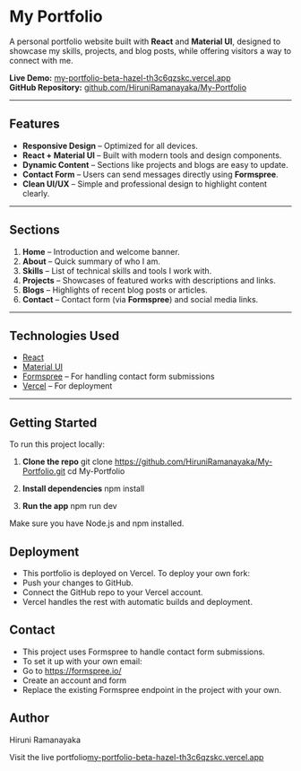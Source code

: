 # My Portfolio

A personal portfolio website built with **React** and **Material UI**, designed to showcase my skills, projects, and blog posts, while offering visitors a way to connect with me.

**Live Demo:** [my-portfolio-beta-hazel-th3c6qzskc.vercel.app](https://my-portfolio-beta-hazel-th3c6qzskc.vercel.app/)  
**GitHub Repository:** [github.com/HiruniRamanayaka/My-Portfolio](https://github.com/HiruniRamanayaka/My-Portfolio)

---

## Features

- **Responsive Design** – Optimized for all devices.
- **React + Material UI** – Built with modern tools and design components.
- **Dynamic Content** – Sections like projects and blogs are easy to update.
- **Contact Form** – Users can send messages directly using **Formspree**.
- **Clean UI/UX** – Simple and professional design to highlight content clearly.

---

## Sections

1. **Home** – Introduction and welcome banner.
2. **About** – Quick summary of who I am.
3. **Skills** – List of technical skills and tools I work with.
4. **Projects** – Showcases of featured works with descriptions and links.
5. **Blogs** – Highlights of recent blog posts or articles.
6. **Contact** – Contact form (via **Formspree**) and social media links.

---

## Technologies Used

- [React](https://reactjs.org/)
- [Material UI](https://mui.com/)
- [Formspree](https://formspree.io/) – For handling contact form submissions
- [Vercel](https://vercel.com/) – For deployment

---

## Getting Started

To run this project locally:

1. **Clone the repo**
git clone https://github.com/HiruniRamanayaka/My-Portfolio.git
cd My-Portfolio

2. **Install dependencies**
npm install

3. **Run the app**
npm run dev

Make sure you have Node.js and npm installed.

## Deployment
- This portfolio is deployed on Vercel. To deploy your own fork:
- Push your changes to GitHub.
- Connect the GitHub repo to your Vercel account.
- Vercel handles the rest with automatic builds and deployment.

## Contact
- This project uses Formspree to handle contact form submissions.
- To set it up with your own email:
- Go to https://formspree.io/
- Create an account and form
- Replace the existing Formspree endpoint in the project with your own.

## Author
Hiruni Ramanayaka

Visit the live portfolio[my-portfolio-beta-hazel-th3c6qzskc.vercel.app](https://my-portfolio-beta-hazel-th3c6qzskc.vercel.app/)

